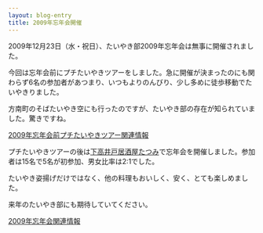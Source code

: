 ```yaml
---
layout: blog-entry
title: 2009年忘年会開催
---
```


2009年12月23日（水・祝日）、たいやき部2009年忘年会は無事に開催されました。

今回は忘年会前にプチたいやきツアーをしました。急に開催が決まったのにも関わらず6名の参加者があつまり、いつもよりのんびり、少し多めに徒歩移動でたいやきりました。

方南町のそばたいやき空にも行ったのですが、たいやき部の存在が知られていました。驚きですね。

[2009年忘年会前プチたいやきツアー関連情報](/qwik/77.html)

プチたいやきツアーの後は[下高井戸居酒屋たつみ](http://www.shimotaka.or.jp/tatsumi/)で忘年会を開催しました。参加者は15名で5名が初参加、男女比率は2:1でした。

たいやき姿揚げだけではなく、他の料理もおいしく、安く、とても楽しめました。

来年のたいやき部にも期待していてください。

[2009年忘年会関連情報](/qwik/76.html)

